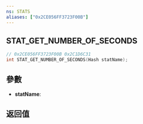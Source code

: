 ```yaml
---
ns: STATS
aliases: ["0x2CE056FF3723F00B"]
---
```

## STAT_GET_NUMBER_OF_SECONDS

```c
// 0x2CE056FF3723F00B 0x2C1D6C31
int STAT_GET_NUMBER_OF_SECONDS(Hash statName);
```


## 參數
* **statName**: 

## 返回值
